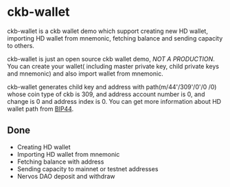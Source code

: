 # ckb-wallet
ckb-wallet is a ckb wallet demo which support creating new HD wallet, importing HD wallet from mnemonic, 
fetching balance and sending capacity to others.

ckb-wallet is just an open source ckb wallet demo, *NOT A PRODUCTION*. You can create your wallet(
including master private key, child private keys and mnemonic) and also import wallet from mnemonic.

ckb-wallet generates child key and address with path(m/44'/309'/0'/0 /0) whose coin type of ckb is 309, 
and address account number is 0, and change is 0 and address index is 0. You can get more information about 
HD wallet path from [BIP44](https://github.com/bitcoin/bips/blob/master/bip-0044.mediawiki).

## Done

- Creating HD wallet
- Importing HD wallet from mnemonic
- Fetching balance with address
- Sending capacity to mainnet or testnet addresses
- Nervos DAO deposit and withdraw

